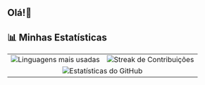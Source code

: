## Olá!👋

## 📊 Minhas Estatísticas

<table>
  <tr>
    <td>
      <img src="https://github-readme-stats.vercel.app/api/top-langs/?username=renancvitor&layout=compact&theme=radical" alt="Linguagens mais usadas">
    </td>
    <td>
      <img src="https://github-readme-streak-stats.herokuapp.com/?user=renancvitor&theme=radical" alt="Streak de Contribuições">
    </td>
  </tr>
  <tr>
    <td colspan="2" align="center">
      <img src="https://github-readme-stats.vercel.app/api?username=renancvitor&show_icons=true&theme=radical" alt="Estatísticas do GitHub">
    </td>
  </tr>
</table>

